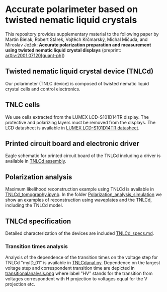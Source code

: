 # Accurate polarimeter based on twisted nematic liquid crystals
This repository provides supplementary material to the following paper by Martin Bielak, Robert Stárek, Vojtěch Krčmarský, Michal Mičuda, and Miroslav Ježek:
**Accurate polarization preparation and measurement using twisted nematic liquid crystal displays** (preprint: [arXiv:2001.07120[quant-ph]](https://arxiv.org/abs/2001.07120))

## Twisted nematic liquid crystal device (TNLCd)
Our polarimeter (TNLC device) is composed of twisted nematic liquid crystal cells and control electronics.
## TNLC cells
We use cells extracted from the LUMEX LCD-S101D14TR display. The protective and polarizing layers must be removed from the displays. The LCD datasheet is available in [LUMEX LCD-S101D14TR datasheet](https://github.com/BielakM/polarimeter/tree/master/TNLCd%20assembly/LUMEX%20LCD-S101D14TR%20datasheet).
## Printed circuit board and electronic driver
Eagle schematic for printed circuit board of the TNLCd including a driver is available in [TNLCd assembly](https://github.com/BielakM/polarimeter/tree/master/TNLCd%20assembly).
## Polarization analysis
Maximum likelihood reconstruction example using TNLCd is available in [TNLCd_tomography.ipynb](https://github.com/BielakM/polarimeter/blob/master/MaxLik%20polarization%20tomography/TNLCd_tomography.ipynb).
In the folder [Polarization_analysis_simulation](https://github.com/BielakM/polarimeter/tree/master/MaxLik%20polarization%20tomography) we show an examples of reconstruction using waveplates and the TNLCd, including the TNLCd model.
## TNLCd specification
Detailed characterization of the devices are included [TNLCd_specs.md](https://github.com/BielakM/polarimeter/blob/master/Data/TNLCd%20calibration%20sheet/TNLCd_specs.md).
### Transition times analysis
Analysis of the dependence of the transition times on the voltage step for TNLCd "myID_01" is available in [TNLCdanal.py](https://github.com/BielakM/polarimeter/blob/master/Data/TLNCd%20transition%20time%20analysis/TNLCdanal.py). Dependence on the largest voltage step and correspondent transition time are depicted in [transitionalanalysis.png](https://github.com/BielakM/polarimeter/blob/master/Data/TLNCd%20transition%20time%20analysis/transitionanalysis.png) where label "HV" stands for the transition from voltages correspondent with H projection to voltages equal for the V projection etc.
